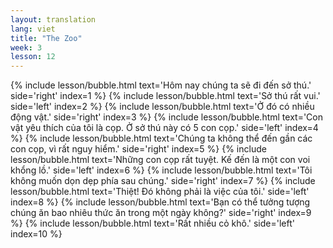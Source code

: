 ```yaml
---
layout: translation
lang: viet
title: "The Zoo"
week: 3
lesson: 12
---
```


{% include lesson/bubble.html text='Hôm nay chúng ta sẽ đi đến sở thú.' side='right' index=1 %}
{% include lesson/bubble.html text='Sở thú rất vui.' side='left' index=2 %}
{% include lesson/bubble.html text='Ở đó có nhiều động vật.' side='right' index=3 %}
{% include lesson/bubble.html text='Con vật yêu thích của tôi là cọp. Ở sở thú này có 5 con cọp.' side='left' index=4 %}
{% include lesson/bubble.html text='Chúng ta không thể đến gần các con cọp, vì rất nguy hiểm.' side='right' index=5 %}
{% include lesson/bubble.html text='Những con cọp rất tuyệt. Kế đến là một con voi khổng lồ.' side='left' index=6 %}
{% include lesson/bubble.html text='Tôi không muốn dọn dẹp phía sau chúng.' side='right' index=7 %}
{% include lesson/bubble.html text='Thiệt! Đó không phải là việc của tôi.' side='left' index=8 %}
{% include lesson/bubble.html text='Bạn có thể tưởng tượng chúng ăn bao nhiêu thức ăn trong một ngày không?' side='right' index=9 %}
{% include lesson/bubble.html text='Rất nhiều cỏ khô.' side='left' index=10 %}

